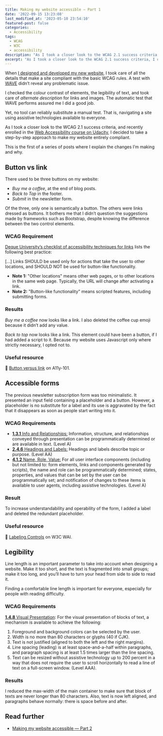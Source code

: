 ```yaml
---
title: Making my website accessible — Part 1
date: '2022-09-15 13:23:08'
last_modified_at: '2023-05-10 23:54:10'
featured-post: false
categories:
  - Accessibility
tags:
  - WCAG
  - W3C
  - accessibility
description: "As I took a closer look to the WCAG 2.1 success criteria, I decided to take a step-by-step approach to make my website entirely compliant. First of a series."
excerpt: "As I took a closer look to the WCAG 2.1 success criteria, I decided to take a step-by-step approach to make my website entirely compliant. First post of a series."
---
```

When [I designed and developed my new website](https://silviamaggidesign.com/design/brand-new-website/ "Read the launch blog post"),  I took care of all the details that make a site compliant with the basic WCAG rules. A test with [WAVE](https://wave.webaim.org/report#/https://silviamaggidesign.com/ "Check the test result on WAVE") didn’t reveal any problematic issue.

I checked the colour contrast of elements, the legibility of text, and took care of *alternate description* for links and images. The automatic test that WAVE performs assured me I did a good job.

Yet, no tool can reliably substitute a manual test. That is, navigating a site using assistive technologies available to everyone.

As I took a closer look to the WCAG 2.1 success criteria, and recently enrolled in the [Web Accessibility course on Udacity](https://www.udacity.com/course/web-accessibility--ud891 "Visit the course page"), I decided to take a step-by-step approach to make my website entirely compliant.

This is the first of a series of posts where I explain the changes I’m making and why.

## Button vs link

There used to be three buttons on my website: 

- *Buy me a coffee*, at the end of blog posts.
- *Back to Top* in the footer.
- *Submit* in the newsletter form.

Of the three, only one is semantically a button. The others were links dressed as buttons. It bothers me that I didn’t question the suggestions made by frameworks such as Bootstrap, despite knowing the difference between the two control elements.

### WCAG Requirement

[Deque University’s checklist of accessibility techniques for links](https://dequeuniversity.com/checklists/web/links) lists the following best practice: 

[...] Links SHOULD be used only for actions that take the user to other locations, and SHOULD NOT be used for button-like functionality.
- **Note 1:** "Other locations" means other web pages, or to other locations in the same web page. Typically, the URL will change after activating a link.                
- **Note 2:** "Button-like functionality" means scripted features, including submitting forms.

### Results

*Buy me a coffee* now looks like a link. I also deleted the coffee cup emoji because it didn’t add any value. 

*Back to top* now looks like a link. This element could have been a button, if I had added a script to it. Because my website uses Javascript only where strictly necessary, I opted not to.

### Useful resource

🔗 [Button versus link](https://a11y-101.com/design/button-vs-link) on A11y-101.

## Accessible forms

The previous newsletter subscription form was too minimalistic. It presented an input field containing a placeholder and a button. However, a placeholder is no substitute for a label and its use is aggravated by the fact that it disappears as soon as people start writing into it.

### WCAG Requirements

- [**1.3.1** Info and Relationships:](https://www.w3.org/WAI/WCAG21/quickref/#qr-content-structure-separation-programmatic) Information, structure, and relationships conveyed through presentation can be programmatically determined or are available in text. (Level A)
- [**2.4.6** Headings and Labels:](https://www.w3.org/WAI/WCAG21/quickref/#qr-navigation-mechanisms-descriptive) Headings and labels describe topic or purpose. (Level AA)
- [**4.1.2** Name, Role, Value:](https://www.w3.org/WAI/WCAG21/quickref/#qr-ensure-compat-rsv) For all user interface components (including but not limited to: form  elements, links and components generated by scripts), the name and role can be programmatically determined; states, properties, and values that can be set by the user can be programmatically set; and notification of  changes to these items is available to user agents, including assistive  technologies. (Level A)

### Result

To increase understandability and operability of the form, I added a label and deleted the redundant placeholder. 

### Useful resource

🔗 [Labeling Controls](https://www.w3.org/WAI/tutorials/forms/labels/ "Read the tutorial") on W3C WAI.

## Legibility

Line length is an important parameter to take into account when designing a website. Make it too short, and the text is fragmented into small groups; make it too long, and you’ll have to turn your head from side to side to read it. 

Finding a comfortable line length is important for everyone, especially for people with reading difficulty.

### WCAG Requirements

[**1.4.8** Visual Presentation](https://www.w3.org/WAI/WCAG21/quickref/#visual-presentation):  For the visual presentation of blocks of text, a mechanism is available to achieve the following:

1. Foreground and background colors can be selected by the user.
2. Width is no more than 80 characters or glyphs (40 if CJK).
3. Text is not justified (aligned to both the left and the right margins).
4. Line spacing (leading) is at least space-and-a-half within paragraphs, and  paragraph spacing is at least 1.5 times larger than the line spacing.
5. Text can be resized without assistive technology up to 200 percent in a way  that does not require the user to scroll horizontally to read a line of  text on a full-screen window. (Level AAA).

### Results

I reduced the max-width of the main container to make sure that block of texts are never longer than 80 characters. Also, text is now left aligned, and paragraphs behave normally: there is space before and after.

## Read further

- [Making my website accessible — Part 2](https://silviamaggidesign.com/accessibility/making-website-accessible-2/)